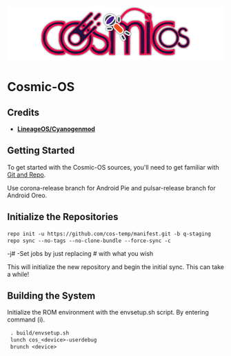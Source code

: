 <img src="https://raw.githubusercontent.com/Cosmic-OS/platform_packages_apps_Settings/pulsar-release/res/drawable/cos_about_logo.png"> 

Cosmic-OS
=========

Credits 
-------
 * [**LineageOS/Cyanogenmod**](https://github.com/LineageOS)

Getting Started 
--------------- 
To get started with the Cosmic-OS sources, you'll need to get 
familiar with [Git and Repo](https://source.android.com/setup/develop.html). 

Use corona-release branch for Android Pie and pulsar-release branch for Android Oreo.

Initialize the Repositories 
---------------------------

    repo init -u https://github.com/cos-temp/manifest.git -b q-staging
    repo sync --no-tags --no-clone-bundle --force-sync -c

 -j# -Set jobs by just replacing # with what you wish

This will initialize the new repository and begin the initial sync. This can take a while!

Building the System 
-------------------
 Initialize the ROM environment with the envsetup.sh script. By entering command (i).

     . build/envsetup.sh
     lunch cos_<device>-userdebug
     brunch <device>
